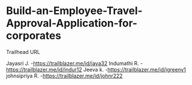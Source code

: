 # Build-an-Employee-Travel-Approval-Application-for-corporates
Trailhead URL

Jayasri J. -https://trailblazer.me/id/jaya32
Indumathi R. -https://trailblazer.me/id/indur12
Jeeva k. -https://trailblazer.me/id/jgreeny1
johnsipriya R. -https://trailblazer.me/id/johnr222
